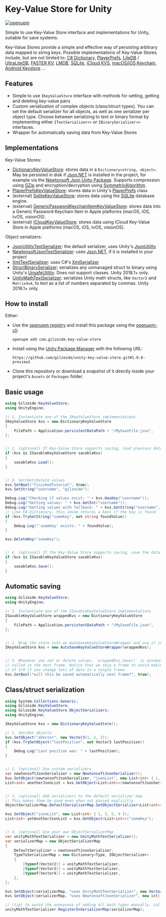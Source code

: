 # Key-Value Store for Unity
[![openupm](https://img.shields.io/npm/v/com.gilzoide.key-value-store?label=openupm&registry_uri=https://package.openupm.com)](https://openupm.com/packages/com.gilzoide.key-value-store/)

Simple to use Key-Value Store interface and implementations for Unity, suitable for save systems.

Key-Value Stores provide a simple and effective way of persisting arbitrary data mapped to string keys.
Possible implementations of Key-Value Stores include, but are not limited to:
[C# Dictionary](https://learn.microsoft.com/en-us/dotnet/api/system.collections.generic.dictionary-2),
[PlayerPrefs](https://docs.unity3d.com/ScriptReference/PlayerPrefs.html),
[LiteDB](https://github.com/mbdavid/LiteDB) / [UltraLiteDB](https://github.com/rejemy/UltraLiteDB),
[FASTER KV](https://github.com/microsoft/FASTER),
[LMDB](https://www.symas.com/lmdb),
[SQLite](https://www.sqlite.org/),
[iCloud KVS](https://developer.apple.com/documentation/foundation/nsubiquitouskeyvaluestore),
[macOS/iOS Keychain](https://developer.apple.com/documentation/security/keychain_services/keychain_items),
[Android Keystore](https://developer.android.com/training/articles/keystore)
...


## Features
- Simple to use `IKeyValueStore` interface with methods for setting, getting and deleting key-value pairs
- Custom serialization of complex objects (class/struct types).
  You can set the default serializer for all objects, as well as one serializer per object type.
  Choose between serializing to text or binary format by implementing either `ITextSerializer<>` or `IBinarySerializer<>` interfaces.
- Wrapper for automatically saving data from Key-Value Stores


## Implementations
Key-Value Stores:
- [DictionaryKeyValueStore](Runtime/DictionaryKeyValueStore.cs): stores data in a `Dictionary<string, object>`.
  May be persisted in disk if [Json.NET](https://www.newtonsoft.com/json) is installed in the project, for example via the [Newtonsoft Json Unity Package](https://docs.unity3d.com/Packages/com.unity.nuget.newtonsoft-json@latest).
  Supports compression using [GZip](https://learn.microsoft.com/en-us/dotnet/api/system.io.compression.gzipstream?view=netstandard-2.1) and encryption/decryption using [SymmetricAlgorithm](https://learn.microsoft.com/en-us/dotnet/api/system.security.cryptography.symmetricalgorithm).
- [PlayerPrefsKeyValueStore](Runtime/PlayerPrefsKeyValueStore.cs): stores data in Unity's [PlayerPrefs](https://docs.unity3d.com/ScriptReference/PlayerPrefs.html) class
- (external) [SqliteKeyValueStore](https://github.com/gilzoide/unity-key-value-store-sqlite): stores data using the [SQLite](https://sqlite.org) database engine.
- (external) [GenericPasswordKeychainItemKeyValueStore](https://github.com/gilzoide/unity-key-value-store-apple-keychain): stores data into a Generic Password Keychain Item in Apple platforms (macOS, iOS, tvOS, visionOS).
- (external) [ICloudKeyValueStore](https://github.com/gilzoide/unity-key-value-store-icloud-kvs): stores data using iCloud Key-Value Store in Apple platforms (macOS, iOS, tvOS, visionOS).

Object serializers:
- [JsonUtilityTextSerializer](Runtime/ObjectSerializers/JsonUtilityTextSerializer.cs): the default serializer, uses Unity's [JsonUtility](https://docs.unity3d.com/ScriptReference/JsonUtility.html)
- [NewtonsoftJsonTextSerializer](Runtime/ObjectSerializers/NewtonsoftJsonTextSerializer.cs): uses [Json.NET](https://www.newtonsoft.com/json), if it is installed in your project
- [XmlTextSerializer](Runtime/ObjectSerializers/XmlTextSerializer.cs): uses C#'s [XmlSerializer](https://learn.microsoft.com/en-us/dotnet/api/system.xml.serialization.xmlserializer?view=netstandard-2.1)
- [StructBinarySerializer](Runtime/ObjectSerializers/StructBinarySerializer.cs): serializes any unmanaged struct to binary using Unity's [UnsafeUtility](https://docs.unity3d.com/ScriptReference/Unity.Collections.LowLevel.Unsafe.UnsafeUtility.html).
  Does not support classes.
  Unity 2018.1+ only.
- [UnityMathTextSerializer](Runtime/ObjectSerializers/UnityMathTextSerializer.cs): serializes Unity math structs, like `Vector2` and `Matrix4x4`, to text as a list of numbers separated by commas.
  Unity 2018.1+ only.


## How to install
Either:
- Use the [openupm registry](https://openupm.com/) and install this package using the [openupm-cli](https://github.com/openupm/openupm-cli):
  ```
  openupm add com.gilzoide.key-value-store
  ```
- Install using the [Unity Package Manager](https://docs.unity3d.com/Manual/upm-ui-giturl.html) with the following URL:
  ```
  https://github.com/gilzoide/unity-key-value-store.git#1.0.0-preview1
  ```
- Clone this repository or download a snapshot of it directly inside your project's `Assets` or `Packages` folder.


## Basic usage
```cs
using Gilzoide.KeyValueStore;
using UnityEngine;

// 1. Instantiate one of the IKeyValueStore implementations
IKeyValueStore kvs = new DictionaryKeyValueStore
{
    FilePath = Application.persistentDataPath + "/MySaveFile.json",
};


// 2. (optional) If Key-Value Store supports saving, load previous data
if (kvs is ISavableKeyValueStore savableKvs)
{
    savableKvs.Load();
}


// 3. Set/Get/Delete values
kvs.SetBool("finishedTutorial", true);
kvs.SetString("username", "gilzoide");

Debug.Log("Checking if values exist: " + kvs.HasKey("username"));
Debug.Log("Getting values: " + kvs.GetInt("username"));
Debug.Log("Getting values with fallback: " + kvs.GetString("username", "default username"));
// Like C# Dictionary, this idiom returns a bool if the key is found
if (kvs.TryGetString("someKey", out string foundValue))
{
    Debug.Log("'someKey' exists: " + foundValue);
}

kvs.DeleteKey("someKey");


// 4. (optional) If the Key-Value Store supports saving, save the data
if (kvs is ISavableKeyValueStore savableKvs)
{
    savableKvs.Save();
}
```


## Automatic saving
```cs
using Gilzoide.KeyValueStore;
using UnityEngine;

// 1. Instantiate one of the ISavableKeyValueStore implementations
ISavableKeyValueStore wrappedKvs = new DictionaryKeyValueStore
{
    FilePath = Application.persistentDataPath + "/MySaveFile.json",
};


// 2. Wrap the store into an AutoSaveKeyValueStoreWrapper and use it instead
IKeyValueStore kvs = new AutoSaveKeyValueStoreWrapper(wrappedKvs);


// 3. Whenever you set or delete values, `wrappedKvs.Save()` is automatically
// called in the next frame. Notice that we skip a frame to avoid making lots
// of I/O if you change lots of data in a single frame.
kvs.SetBool("will this be saved automatically next frame?", true);
```


## Class/struct serialization
```cs
using System.Collections.Generic;
using Gilzoide.KeyValueStore;
using Gilzoide.KeyValueStore.ObjectSerializers;
using UnityEngine;

IKeyValueStore kvs = new DictionaryKeyValueStore();

// 1. Set/Get objects
kvs.SetObject("aVector", new Vector3(1, 2, 3));
if (kvs.TryGetObject("lastPosition", out Vector3 lastPosition))
{
    Debug.Log("Last position was: " + lastPosition);
}


// 2. (optional) Use custom serializers
var newtonsoftJsonSerializer = new NewtonsoftJsonSerializer();
kvs.SetObject(newtonsoftJsonSerializer, "jsonList", new List<int> { 1, 3, 5, 9 });
List<int> anotherJsonList = kvs.GetObject<List<int>>(newtonsoftJsonSerializer, "someKey");


// 3. (optional) Add serializers to the default serializer map
// This makes them be used even when not passed explicitly
ObjectSerializerMap.DefaultSerializerMap.SetObjectSerializer<List<int>>(newtonsoftJsonSerializer);

kvs.SetObject("jsonList", new List<int> { 1, 3, 5, 9 });
List<int> yetAnotherJsonList = kvs.GetObject<List<int>>("someKey");


// 4. (optional) Use your own ObjectSerializerMap
var unityMathTextSerializer = new UnityMathTextSerializer();
var serializerMap = new ObjectSerializerMap
{
    DefaultSerializer = newtonsoftJsonSerializer,
    TypeToSerializerMap = new Dictionary<Type, IObjectSerializer>
    {
        [typeof(Vector2)] = unityMathTextSerializer,
        [typeof(Vector3)] = unityMathTextSerializer,
        [typeof(Vector4)] = unityMathTextSerializer,
    },
};

kvs.SetObject(serializerMap, "uses UnityMathTextSerializer", new Vector2(10, 5));
kvs.SetObject(serializerMap, "uses NewtonsoftJsonSerializer", new int[] { 1, 2, 3 });

// (tip) to avoid the annoyance of adding all math types manually, call this:
unityMathTextSerializer.RegisterInSerializerMap(serializerMap);
```
